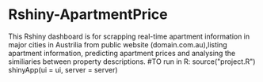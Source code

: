 # Rshiny-ApartmentPrice
This Rshiny dashboard is for scrapping real-time apartment information in major cities in Austrilia from public website (domain.com.au),listing apartment information, predicting apartment prices and analysing the similiaries between property descriptions. 
#TO run in R:
source("project.R")
shinyApp(ui = ui, server = server)
